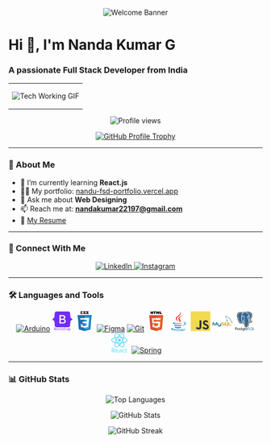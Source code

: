 <!-- Welcome Banner -->
<p align="center">
<img src="IuNL.gif" alt="Welcome Banner" style="width: 1500px; height: 300px; object-fit: cover;" />
</p>



<table style="border: 0px; border-collapse: collapse;">
  <tr>
      <h1>Hi 👋, I'm Nanda Kumar G</h1>
      <h3>A passionate Full Stack Developer from India</h3>
    </td>
  </tr>
  <tr>
    <td>
     <p align="center">
  <img src="https://media.giphy.com/media/qgQUggAC3Pfv687qPC/giphy.gif" alt="Tech Working GIF" width="500" />
</p>
    </td>
  </tr>
</table>


<!-- Tech GIF Centered -->



<p align="center">
  <img src="https://komarev.com/ghpvc/?username=nandukumarg&label=Profile%20views&color=0e75b6&style=flat" alt="Profile views" />
</p>

<p align="center">
  <a href="https://github.com/ryo-ma/github-profile-trophy">
    <img src="https://github-profile-trophy.vercel.app/?username=nandukumarg" alt="GitHub Profile Trophy" />
  </a>
</p>

---

### 🚀 About Me

- 🌱 I’m currently learning **React.js**
- 👨‍💻 My portfolio: [nandu-fsd-portfolio.vercel.app](https://nandu-fsd-portfolio.vercel.app/)
- 💬 Ask me about **Web Designing**
- 📫 Reach me at: **nandakumar22197@gmail.com**
- 📄 [My Resume](https://drive.google.com/file/d/10MRUmqhqeCwUSCvlUQ2GwLLvHAJkQ81L/view?pli=1)

---

### 🔗 Connect With Me

<p align="center">
  <a href="https://www.linkedin.com/in/nanda-kumar-7220972b5" target="blank">
    <img src="https://raw.githubusercontent.com/rahuldkjain/github-profile-readme-generator/master/src/images/icons/Social/linked-in-alt.svg" alt="LinkedIn" height="30" width="40" />
  </a>
  <a href="https://instagram.com/nandu_kumar.g" target="blank">
    <img src="https://raw.githubusercontent.com/rahuldkjain/github-profile-readme-generator/master/src/images/icons/Social/instagram.svg" alt="Instagram" height="30" width="40" />
  </a>
</p>

---

### 🛠️ Languages and Tools

<p align="center">
  <a href="https://www.arduino.cc/" target="_blank"><img src="https://cdn.worldvectorlogo.com/logos/arduino-1.svg" alt="Arduino" width="40" height="40"/></a>
  <a href="https://getbootstrap.com" target="_blank"><img src="https://raw.githubusercontent.com/devicons/devicon/master/icons/bootstrap/bootstrap-plain-wordmark.svg" alt="Bootstrap" width="40" height="40"/></a>
  <a href="https://www.w3schools.com/css/" target="_blank"><img src="https://raw.githubusercontent.com/devicons/devicon/master/icons/css3/css3-original-wordmark.svg" alt="CSS3" width="40" height="40"/></a>
  <a href="https://www.figma.com/" target="_blank"><img src="https://www.vectorlogo.zone/logos/figma/figma-icon.svg" alt="Figma" width="40" height="40"/></a>
  <a href="https://git-scm.com/" target="_blank"><img src="https://www.vectorlogo.zone/logos/git-scm/git-scm-icon.svg" alt="Git" width="40" height="40"/></a>
  <a href="https://www.w3.org/html/" target="_blank"><img src="https://raw.githubusercontent.com/devicons/devicon/master/icons/html5/html5-original-wordmark.svg" alt="HTML5" width="40" height="40"/></a>
  <a href="https://www.java.com" target="_blank"><img src="https://raw.githubusercontent.com/devicons/devicon/master/icons/java/java-original.svg" alt="Java" width="40" height="40"/></a>
  <a href="https://developer.mozilla.org/en-US/docs/Web/JavaScript" target="_blank"><img src="https://raw.githubusercontent.com/devicons/devicon/master/icons/javascript/javascript-original.svg" alt="JavaScript" width="40" height="40"/></a>
  <a href="https://www.mysql.com/" target="_blank"><img src="https://raw.githubusercontent.com/devicons/devicon/master/icons/mysql/mysql-original-wordmark.svg" alt="MySQL" width="40" height="40"/></a>
  <a href="https://www.postgresql.org" target="_blank"><img src="https://raw.githubusercontent.com/devicons/devicon/master/icons/postgresql/postgresql-original-wordmark.svg" alt="PostgreSQL" width="40" height="40"/></a>
  <a href="https://reactjs.org/" target="_blank"><img src="https://raw.githubusercontent.com/devicons/devicon/master/icons/react/react-original-wordmark.svg" alt="React" width="40" height="40"/></a>
  <a href="https://spring.io/" target="_blank"><img src="https://www.vectorlogo.zone/logos/springio/springio-icon.svg" alt="Spring" width="40" height="40"/></a>
</p>

---

### 📊 GitHub Stats

<p align="center">
  <img src="https://github-readme-stats.vercel.app/api/top-langs?username=nandukumarg&show_icons=true&locale=en&layout=compact" alt="Top Languages" />
</p>

<p align="center">
  <img src="https://github-readme-stats.vercel.app/api?username=nandukumarg&show_icons=true&locale=en" alt="GitHub Stats" />
</p>

<p align="center">
  <img src="https://github-readme-streak-stats.herokuapp.com/?user=nandukumarg&" alt="GitHub Streak" />
</p>
